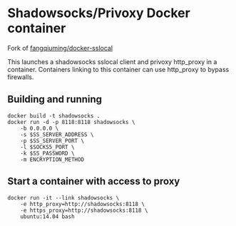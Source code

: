 # Shadowsocks/Privoxy Docker container
Fork of [fangqiuming/docker-sslocal](https://github.com/fangqiuming/docker-sslocal)

This launches a shadowsocks sslocal client and privoxy http_proxy in a container.
Containers linking to this container can use http_proxy to bypass firewalls.

## Building and running
```
docker build -t shadowsocks .
docker run -d -p 8118:8118 shadowsocks \
	-b 0.0.0.0 \
	-s $SS_SERVER_ADDRESS \
	-p $SS_SERVER_PORT \
	-l $SOCKS5_PORT \
	-k $SS_PASSWORD \
	-m ENCRYPTION_METHOD
```

## Start a container with access to proxy 
```
docker run -it --link shadowsocks \
	-e http_proxy=http://shadowsocks:8118 \
	-e https_proxy=http://shadowsocks:8118 \
	ubuntu:14.04 bash
```
  
